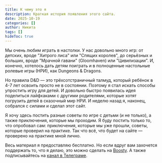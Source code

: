 ```yaml
---
title: К чему это я
description: Краткая история появления этого сайта.
date: 2025-10-19
categories: []
author: Никита
tags: []
hideToc: true
---
```


Мы очень любим играть в настолки. У нас довольно много игр: от детских, вроде "Хитрого лиса" или "Спящих королев", до серьёзных и больших, вроде "Мрачной гавани" (Gloomhaven) или "Цивилизации". И, конечно, хотелось дать детям поиграть и в полноценные настольные ролевые игры (НРИ), как Dungeons & Dragons.

Но правила D&D — это трёхсотстраничный талмуд, который ребёнок в 4-7 лет освоить просто не в состоянии. Поэтому я стал искать способы упростить игру для детей. И довольно быстро появилась идея поделиться лайфхаками с другими родителями, которые хотят погрузить детей в сказочный мир НРИ. И неделю назад я, наконец, собрался с силами и сделал этот сайт.

Я хочу здесь постить разные советы по игре с детьми (и не только), а также приключения, которые мы проходим. Я буду постить только то, что опробовал сам: приключения, которые мы уже прошли, советы, которые проверил на практике. Так что всё, что будет на сайте — проверено на практике мной лично.

Весь материал я предоставляю бесплатно. Но если вдруг вам захочется поддержать то, что я делаю, это можно сделать на [Boosty](https://boosty.to/daddm). А также подписывайтесь на [канал в Телеграме](https://t.me/dad_dm).
